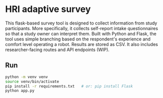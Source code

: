 
# HRI adaptive survey

This flask-based survey tool is designed to collect information from study participants. More specifically, it collects self-report intake questionnaires so that a study owner can interpret them. 
Built with Python and Flask, the tool uses simple branching based on the respondent's experience and comfort level operating a robot. Results are stored as CSV. It also includes researcher-facing routes and API endpoints (WIP).

## Run

```bash
python -m venv venv
source venv/bin/activate
pip install -r requirements.txt   # or: pip install Flask
python app.py
